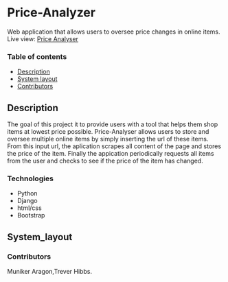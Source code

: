 # Price-Analyzer <br />
  Web application that allows users to oversee price changes in online items. <br>
  Live view: [Price Analyser](http://54.167.13.229/)
  

### Table of contents
  
  - [Description](#Description)
  - [System layout](#System_layout)
  - [Contributors](#Contributors)

  ## Description
  The goal of this project it to provide users with a tool that helps them shop items at lowest price possible. Price-Analyser allows users to store and oversee multiple online items by simply inserting the url of these items. From this input url, the aplication scrapes all content of the page and stores the price of the item. Finally the appication periodically requests all items from the user and checks to see if the price of the item has changed.

  ### Technologies
  - Python
  - Django
  - html/css
  - Bootstrap

  ## System_layout

  ### Contributors
  Muniker Aragon,Trever Hibbs.  
